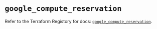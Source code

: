 # `google_compute_reservation`

Refer to the Terraform Registory for docs: [`google_compute_reservation`](https://registry.terraform.io/providers/hashicorp/google/4.81.0/docs/resources/compute_reservation).
